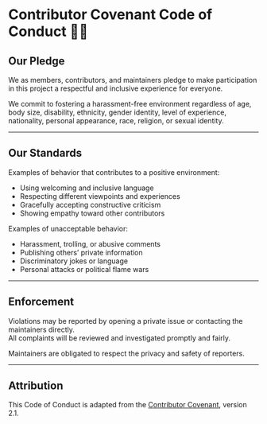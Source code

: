# Contributor Covenant Code of Conduct 🧑‍💻

## Our Pledge

We as members, contributors, and maintainers pledge to make participation in this project a respectful and inclusive experience for everyone.

We commit to fostering a harassment-free environment regardless of age, body size, disability, ethnicity, gender identity, level of experience, nationality, personal appearance, race, religion, or sexual identity.

---

## Our Standards

Examples of behavior that contributes to a positive environment:

- Using welcoming and inclusive language
- Respecting different viewpoints and experiences
- Gracefully accepting constructive criticism
- Showing empathy toward other contributors

Examples of unacceptable behavior:

- Harassment, trolling, or abusive comments
- Publishing others’ private information
- Discriminatory jokes or language
- Personal attacks or political flame wars

---

## Enforcement

Violations may be reported by opening a private issue or contacting the maintainers directly.  
All complaints will be reviewed and investigated promptly and fairly.

Maintainers are obligated to respect the privacy and safety of reporters.

---

## Attribution

This Code of Conduct is adapted from the [Contributor Covenant](https://www.contributor-covenant.org), version 2.1.

